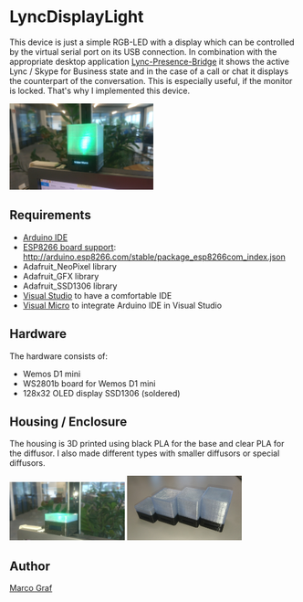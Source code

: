 # LyncDisplayLight
This device is just a simple RGB-LED with a display which can be controlled by the virtual serial port on its USB connection.
In combination with the appropriate desktop application [Lync-Presence-Bridge](https://github.com/grafmar/Lync-presence-bridge)
it shows the active Lync / Skype for Business state and in the case of a call or chat it displays the counterpart of the
conversation. This is especially useful, if the monitor is locked. That's why I implemented this device.

<img src="Documentation/LyncDisplayLight_ActionWithCallerID_NormalDiffusor.jpg" alt="LyncDisplayLight in action" width="50%"/>

## Requirements
* [Arduino IDE](https://www.arduino.cc/en/main/software)
* [ESP8266 board support](https://github.com/arduino/Arduino/wiki/Unofficial-list-of-3rd-party-boards-support-urls): http://arduino.esp8266.com/stable/package_esp8266com_index.json
* Adafruit_NeoPixel library
* Adafruit_GFX library
* Adafruit_SSD1306 library
* [Visual Studio](https://visualstudio.microsoft.com/) to have a comfortable IDE
* [Visual Micro](https://www.visualmicro.com/) to integrate Arduino IDE in Visual Studio

## Hardware
The hardware consists of:
* Wemos D1 mini
* WS2801b board for Wemos D1 mini
* 128x32 OLED display SSD1306 (soldered)

## Housing / Enclosure
The housing is 3D printed using black PLA for the base and clear PLA for the diffusor. I also made different types with
smaller diffusors or special diffusors.

<img src="Documentation/LyncDisplayLight_ActionWithoutCallerID_SmallDiffusor.jpg" alt="LyncDisplayLight with small diffusor" width="40%"/>
<img src="Documentation/LyncDisplayLight_CollectionOfDiffusors.jpg" alt="Different diffusors" width="40%"/>

## Author
[Marco Graf](https://github.com/grafmar)
